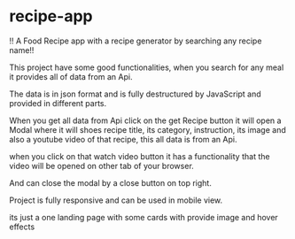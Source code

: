 # recipe-app

!! A Food Recipe app with a recipe generator by searching any recipe name!!

This project have some good functionalities, when you search for any meal it provides all of data from an Api.

The data is in json format and is fully destructured by JavaScript and provided in different parts.

When you get all data from Api click on the get Recipe button it will open a Modal where it will shoes recipe title, its category, instruction, its image and also a youtube video of that recipe, this all data is from an Api.

when you click on that watch video button it has a functionality that the video will be opened on other tab of your browser.

And can close the modal by a close button on top right.

Project is fully responsive and can be used in mobile view.

its just a one landing page with some cards with provide image and hover effects